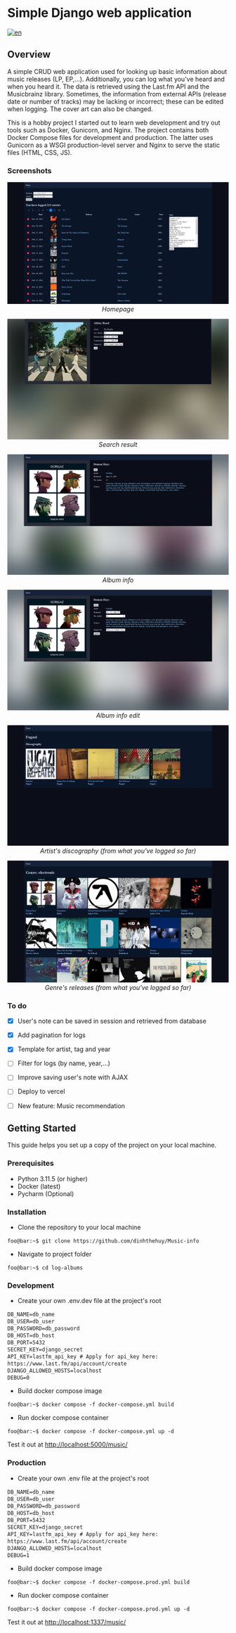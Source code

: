 # Simple Django web application
[![en](https://img.shields.io/badge/lang-en-yellow.svg)](./README.md)

## Overview

A simple CRUD web application used for looking up basic information about music releases (LP, EP,...). Additionally, you can log what you've heard and when you heard it. The data is retrieved using the Last.fm API and the Musicbrainz library. Sometimes, the information from external APIs (release date or number of tracks) may be lacking or incorrect; these can be edited when logging. The cover art can also be changed.

This is a hobby project I started out to learn web development and try out tools such as Docker, Gunicorn, and Nginx. The project contains both Docker Compose files for development and production. The latter uses Gunicorn as a WSGI production-level server and Nginx to serve the static files (HTML, CSS, JS).

### Screenshots 
<p align="center">
  <img src="./img/Home.png" alt="Homepage" title="Homepage">
  <em>Homepage</em>
</p>

<p align="center">
  <img src="./img/Search_result.png" alt="search_result" title="Search result">
  <em>Search result</em>
</p>

<p align="center">
  <img src="./img/Album_info.png" alt="album_info" title="Album info">
  <em>Album info</em>
</p>

<p align="center">
  <img src="./img/Album_edit.png" alt="album_edit" title="Album info edit">
  <em>Album info edit</em>
</p>

<p align="center">
  <img src="./img/Artist.png" alt="artist" title="Artist's discography">
  <em>Artist's discography (from what you've logged so far)</em>
</p>

<p align="center">
  <img src="./img/Genre.png" alt="genre" title="Genre's releases">
  <em>Genre's releases (from what you've logged so far)</em>
</p>

### To do
- [x] User's note can be saved in session and retrieved from database
- [x] Add pagination for logs 
- [x] Template for artist, tag and year
- [ ] Filter for logs (by name, year,...)
- [ ] Improve saving user's note with AJAX
- [ ] Deploy to vercel
- [ ] New feature: Music recommendation


## Getting Started
This guide helps you set up a copy of the project on your local machine.


### Prerequisites
* Python 3.11.5 (or higher)
* Docker (latest)
* Pycharm (Optional)

### Installation
- Clone the repository to your local machine
```console
foo@bar:~$ git clone https://github.com/dinhthehuy/Music-info
```
- Navigate to project folder
```console
foo@bar:~$ cd log-albums
```
### Development
- Create your own .env.dev file at the project's root
```env
DB_NAME=db_name
DB_USER=db_user
DB_PASSWORD=db_password
DB_HOST=db_host
DB_PORT=5432
SECRET_KEY=django_secret
API_KEY=lastfm_api_key # Apply for api_key here: https://www.last.fm/api/account/create
DJANGO_ALLOWED_HOSTS=localhost
DEBUG=0
```
- Build docker compose image
```console
foo@bar:~$ docker compose -f docker-compose.yml build
```
- Run docker compose container
```console
foo@bar:~$ docker compose -f docker-compose.yml up -d
```
Test it out at [http://localhost:5000/music/](http://localhost:5000/music/)

### Production
- Create your own .env file at the project's root
```env
DB_NAME=db_name
DB_USER=db_user
DB_PASSWORD=db_password
DB_HOST=db_host
DB_PORT=5432
SECRET_KEY=django_secret 
API_KEY=lastfm_api_key # Apply for api_key here: https://www.last.fm/api/account/create
DJANGO_ALLOWED_HOSTS=localhost
DEBUG=1
```
- Build docker compose image
```console
foo@bar:~$ docker compose -f docker-compose.prod.yml build 
```
- Run docker compose container
```console
foo@bar:~$ docker compose -f docker-compose.prod.yml up -d
```
Test it out at [http://localhost:1337/music/](http://localhost:1337/music/)
